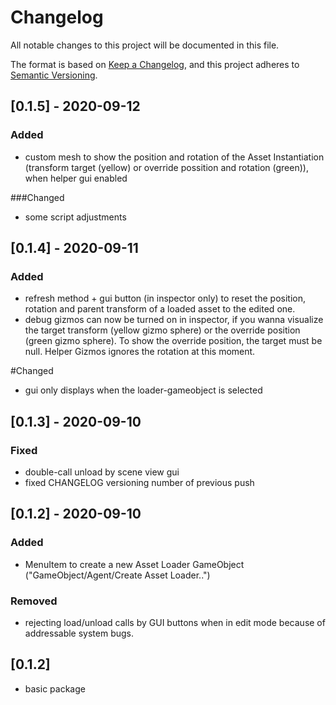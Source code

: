 # Changelog
All notable changes to this project will be documented in this file.

The format is based on [Keep a Changelog](https://keepachangelog.com/en/1.0.0/),
and this project adheres to [Semantic Versioning](https://semver.org/spec/v2.0.0.html).

## [0.1.5] - 2020-09-12

### Added
- custom mesh to show the position and rotation of the Asset Instantiation (transform target (yellow) or override possition and rotation (green)), when helper gui enabled

###Changed
- some script adjustments

## [0.1.4] - 2020-09-11

### Added
- refresh method + gui button (in inspector only) to reset the position, rotation and parent transform of a loaded asset to the edited one.
- debug gizmos can now be turned on in inspector, if you wanna visualize the target transform (yellow gizmo sphere) or the override position (green gizmo sphere). To show the override position, the target must be null. Helper Gizmos ignores the rotation at this moment.

#Changed
- gui only displays when the loader-gameobject is selected

## [0.1.3] - 2020-09-10

### Fixed
- double-call unload by scene view gui
- fixed CHANGELOG versioning number of previous push

## [0.1.2] - 2020-09-10

### Added
- MenuItem to create a new Asset Loader GameObject ("GameObject/Agent/Create Asset Loader..")

### Removed
- rejecting load/unload calls by GUI buttons when in edit mode because of addressable system bugs.

## [0.1.2]
- basic package